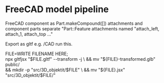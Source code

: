 # FreeCAD model pipeline

FreeCAD component as Part.makeCompound([])
    attachments and component parts separate "Part::Feature
    attachments named "attach_left, attach_1, attach_top ..."

Export as gltf e.g. /CAD
run this.

FILE=WRITE FILENAME HERE; \
npx gltfjsx "$FILE.gltf" --transform -j \
  && mv "${FILE}-transformed.glb" public/ \
  && mkdir -p "src/3D_objektit/$FILE" \
  && mv "${FILE}.jsx" "src/3D_objektit/$FILE/"

